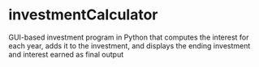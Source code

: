 # investmentCalculator
GUI-based investment program in Python that computes the interest for each year, adds it to the investment, and displays the ending investment and interest earned as final output
